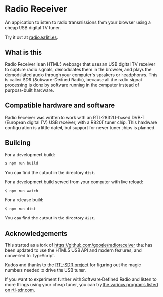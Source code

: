 # Radio Receiver

An application to listen to radio transmissions from your browser using a cheap USB digital TV tuner.

Try it out at [radio.ea1iti.es](https://radio.ea1iti.es).

## What is this

Radio Receiver is an HTML5 webpage that uses an USB digital TV receiver to capture radio signals, demodulates them in the browser, and plays the demodulated audio through your computer's speakers or headphones. This is called SDR (Software-Defined Radio), because all the radio signal processing is done by software running in the computer instead of purpose-built hardware.

## Compatible hardware and software

Radio Receiver was written to work with an RTL-2832U-based DVB-T (European digital TV) USB receiver, with a R820T tuner chip. This hardware configuration is a little dated, but support for newer tuner chips is planned.

## Building

For a development build:

```shell
$ npm run build
```

You can find the output in the directory `dist`.

For a development build served from your computer with live reload:

```shell
$ npm run watch
```

For a release build:

```shell
$ npm run dist
```

You can find the output in the directory `dist`.

## Acknowledgements

This started as a fork of https://github.com/google/radioreceiver that has been updated to use the HTML5 USB API and modern features, and converted to TypeScript.

Kudos and thanks to the [RTL-SDR project](http://sdr.osmocom.org/trac/wiki/rtl-sdr) for figuring out the magic numbers needed to drive the USB tuner.

If you want to experiment further with Software-Defined Radio and listen to more things using your cheap tuner, you can try [the various programs listed on rtl-sdr.com](http://www.rtl-sdr.com/big-list-rtl-sdr-supported-software/).
